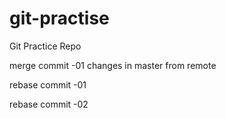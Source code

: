 # git-practise
Git Practice Repo


merge commit -01
changes in master from remote

rebase commit -01

rebase commit -02 